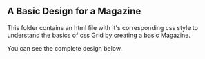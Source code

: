 ## A Basic Design for a Magazine

This folder contains an html file with it's corresponding css style to understand the basics of css Grid by creating a basic Magazine.

You can see the complete design below.